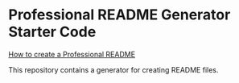 # Professional README Generator Starter Code

[How to create a Professional README](https://coding-boot-camp.github.io/full-stack/github/professional-readme-guide)

This repository contains a generator for creating README files.
